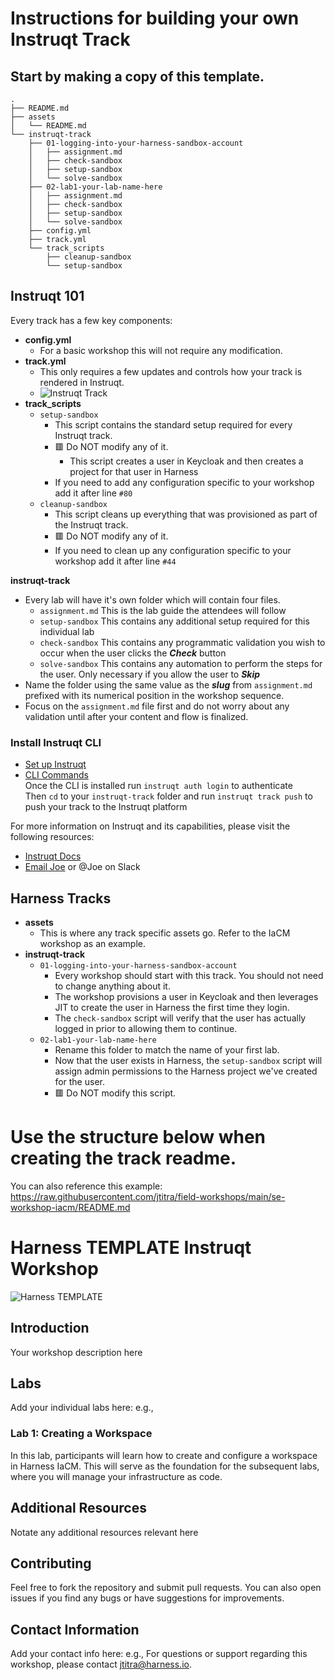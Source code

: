# Instructions for building your own Instruqt Track

## Start by making a copy of this template.
```
.
├── README.md
├── assets
│   └── README.md
└── instruqt-track
    ├── 01-logging-into-your-harness-sandbox-account
    │   ├── assignment.md
    │   ├── check-sandbox
    │   ├── setup-sandbox
    │   └── solve-sandbox
    ├── 02-lab1-your-lab-name-here
    │   ├── assignment.md
    │   ├── check-sandbox
    │   ├── setup-sandbox
    │   └── solve-sandbox
    ├── config.yml
    ├── track.yml
    └── track_scripts
        ├── cleanup-sandbox
        └── setup-sandbox
```

## Instruqt 101
Every track has a few key components: <br>
- **config.yml**
  - For a basic workshop this will not require any modification.
- **track.yml**
  - This only requires a few updates and controls how your track is rendered in Instruqt.
  - ![Instruqt Track](https://raw.githubusercontent.com/jtitra/field-workshops/main/aaa-se-workshop-template/assets/images/EXAMPLE.png)
- **track_scripts**
  - `setup-sandbox`
    - This script contains the standard setup required for every Instruqt track.
    - 🟥 Do NOT modify any of it.
      - This script creates a user in Keycloak and then creates a project for that user in Harness
    - If you need to add any configuration specific to your workshop add it after line `#80`
  - `cleanup-sandbox`
    - This script cleans up everything that was provisioned as part of the Instruqt track.
    - 🟥 Do NOT modify any of it.
    - If you need to clean up any configuration specific to your workshop add it after line `#44`

**instruqt-track**
- Every lab will have it's own folder which will contain four files.
  - `assignment.md` This is the lab guide the attendees will follow
  - `setup-sandbox` This contains any additional setup required for this individual lab
  - `check-sandbox` This contains any programmatic validation you wish to occur when the user clicks the ***Check*** button
  - `solve-sandbox` This contains any automation to perform the steps for the user. Only necessary if you allow the user to ***Skip***
- Name the folder using the same value as the ***slug*** from `assignment.md` prefixed with its numerical position in the workshop sequence.
- Focus on the `assignment.md` file first and do not worry about any validation until after your content and flow is finalized.

### Install Instruqt CLI
- [Set up Instruqt](https://docs.instruqt.com/getting-started/set-up-instruqt#step-3-set-up-your-chosen-tool) <br>
- [CLI Commands](https://docs.instruqt.com/reference/cli/commands#instruqt-track-push) <br>
Once the CLI is installed run ```instruqt auth login``` to authenticate <br>
Then `cd` to your `instruqt-track` folder and run ```instruqt track push``` to push your track to the Instruqt platform <br>



For more information on Instruqt and its capabilities, please visit the following resources:
- [Instruqt Docs](https://docs.instruqt.com/)
- [Email Joe](mailto:jtitra@harness.io) or @Joe on Slack



## Harness Tracks
- **assets**
   - This is where any track specific assets go. Refer to the IaCM workshop as an example.
- **instruqt-track**
  - `01-logging-into-your-harness-sandbox-account`
    - Every workshop should start with this track. You should not need to change anything about it.
    - The workshop provisions a user in Keycloak and then leverages JIT to create the user in Harness the first time they login.
    - The `check-sandbox` script will verify that the user has actually logged in prior to allowing them to continue.
  - `02-lab1-your-lab-name-here`
    - Rename this folder to match the name of your first lab.
    - Now that the user exists in Harness, the `setup-sandbox` script will assign admin permissions to the Harness project we've created for the user.
    - 🟥 Do NOT modify this script.


# Use the structure below when creating the track readme.
You can also reference this example: https://raw.githubusercontent.com/jtitra/field-workshops/main/se-workshop-iacm/README.md

# Harness TEMPLATE Instruqt Workshop

![Harness TEMPLATE](https://assets-global.website-files.com/6222ca42ea87e1bd1aa1d10c/65e64f6e1344e6f327643409_Harness%20101%20Header%20(1)-p-2000.webp)

## Introduction

Your workshop description here

## Labs

Add your individual labs here: e.g.,
### Lab 1: Creating a Workspace
In this lab, participants will learn how to create and configure a workspace in Harness IaCM. This will serve as the foundation for the subsequent labs, where you will manage your infrastructure as code.

## Additional Resources
Notate any additional resources relevant here

## Contributing
Feel free to fork the repository and submit pull requests. You can also open issues if you find any bugs or have suggestions for improvements.

## Contact Information
Add your contact info here: e.g.,
For questions or support regarding this workshop, please contact [jtitra@harness.io](mailto:jtitra@harness.io).
